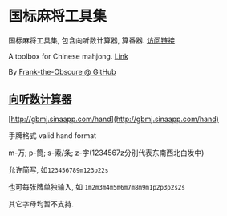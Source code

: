 # 国标麻将工具集

国标麻将工具集, 包含向听数计算器, 算番器. [访问链接](http://gbmj.sinaapp.com/)

A toolbox for Chinese mahjong. [Link](http://gbmj.sinaapp.com/)

By [Frank-the-Obscure @ GitHub](https://github.com/Frank-the-Obscure)

## [向听数计算器](http://gbmj.sinaapp.com/hand)

[http://gbmj.sinaapp.com/hand](http://gbmj.sinaapp.com/hand)

手牌格式 valid hand format

m-万; p-筒; s-索/条; z-字(1234567z分别代表东南西北白发中)

允许简写, 如`123456789m123p22s`

也可每张牌单独输入, 如 `1m2m3m4m5m6m7m8m9m1p2p3p2s2s`

其它字母均暂不支持.